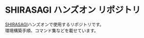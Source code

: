 SHIRASAGI ハンズオン リポジトリ
=========
[SHIRASAGI](https://github.com/shirasagi/shirasagi)ハンズオンで使用するリポジトリです。<br>
環境構築手順、コマンド集などを載せています。
